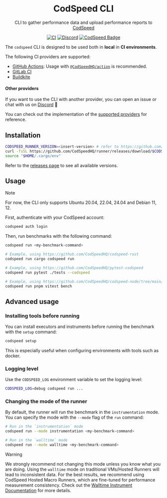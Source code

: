 <div align="center">
<h1>CodSpeed CLI</h1>

CLI to gather performance data and upload performance reports to [CodSpeed](https://codspeed.io)

[![CI](https://github.com/CodSpeedHQ/runner/actions/workflows/ci.yml/badge.svg)](https://github.com/CodSpeedHQ/runner/actions/workflows/ci.yml)
[![Discord](https://img.shields.io/badge/chat%20on-discord-7289da.svg)](https://discord.com/invite/MxpaCfKSqF)
[![CodSpeed Badge](https://img.shields.io/endpoint?url=https://codspeed.io/badge.json)](https://codspeed.io/)

</div>

The `codspeed` CLI is designed to be used both in **local** in **CI environments**.

The following CI providers are supported:

- [GitHub Actions](https://docs.codspeed.io/integrations/ci/github-actions): Usage with [`@CodSpeedHQ/action`](https://github.com/CodSpeedHQ/action) is recommended.
- [GitLab CI](https://docs.codspeed.io/integrations/ci/gitlab-ci)
- [Buildkite](https://docs.codspeed.io/integrations/ci/buildkite)

#### Other providers

If you want to use the CLI with another provider, you can open an issue or chat with us on [Discord](https://discord.com/invite/MxpaCfKSqF) 🚀

You can check out the implementation of the [supported providers](https://github.com/CodSpeedHQ/runner/tree/main/src/run/run_environment) for reference.

## Installation

```bash
CODSPEED_RUNNER_VERSION=<insert-version> # refer to https://github.com/CodSpeedHQ/runner/releases for available versions
curl -fsSL https://github.com/CodSpeedHQ/runner/releases/download/$CODSPEED_RUNNER_VERSION/codspeed-runner-installer.sh | bash
source "$HOME/.cargo/env"
```

Refer to the [releases page](https://github.com/CodSpeedHQ/runner/releases) to see all available versions.

## Usage

> [!NOTE]
> For now, the CLI only supports Ubuntu 20.04, 22.04, 24.04 and Debian 11, 12.

First, authenticate with your CodSpeed account:

```bash
codspeed auth login
```

Then, run benchmarks with the following command:

```bash
codspeed run <my-benchmark-command>

# Example, using https://github.com/CodSpeedHQ/codspeed-rust
codspeed run cargo codspeed run

# Example, using https://github.com/CodSpeedHQ/pytest-codspeed
codspeed run pytest ./tests --codspeed

# Example, using https://github.com/CodSpeedHQ/codspeed-node/tree/main/packages/vitest-plugin
codspeed run pnpm vitest bench
```

## Advanced usage

### Installing tools before running

You can install executors and instruments before running the benchmark with the `setup` command:

```bash
codspeed setup
```

This is especially useful when configuring environments with tools such as docker.

### Logging level

Use the `CODSPEED_LOG` environment variable to set the logging level:

```bash
CODSPEED_LOG=debug codspeed run ...
```

### Changing the mode of the runner

By default, the runner will run the benchmark in the `instrumentation` mode. You can specify the mode with the `--mode` flag of the `run` command:

```bash
# Run in the `instrumentation` mode
codspeed run --mode instrumentation <my-benchmark-command>

# Run in the `walltime` mode
codspeed run --mode walltime <my-benchmark-command>
```

> [!WARNING]
> We strongly recommend not changing this mode unless you know what you are doing.
> Using the `walltime` mode on traditional VMs/Hosted Runners will lead to inconsistent data. For the best results, we recommend using CodSpeed Hosted Macro Runners, which are fine-tuned for performance measurement consistency.
> Check out the [Walltime Instrument Documentation](https://docs.codspeed.io/instruments/walltime/) for more details.
